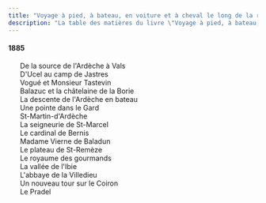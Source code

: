 ```yaml
---
title: "Voyage à pied, à bateau, en voiture et à cheval le long de la rivière d'Ardèche"
description: "La table des matières du livre \"Voyage à pied, à bateau, en voiture et à cheval le long de la rivière d'Ardèche\" du Docteur Francus (Albin Mazon) publié en mai 1885 par l'Imprimerie du Patriote de Privas"
---
```


#### 1885

<div id="toc">

1. De la source de l'Ardèche à Vals
1. D'Ucel au camp de Jastres
1. Vogué et Monsieur Tastevin
1. Balazuc et la châtelaine de la Borie
1. La descente de l'Ardèche en bateau
1. Une pointe dans le Gard
1. St-Martin-d'Ardèche
1. La seigneurie de St-Marcel
1. Le cardinal de Bernis
1. Madame Vierne de Baladun
1. Le plateau de St-Remèze
1. Le royaume des gourmands
1. La vallée de l'Ibie
1. L'abbaye de la Villedieu
1. Un nouveau tour sur le Coiron
1. Le Pradel

</div>
